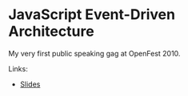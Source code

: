 JavaScript Event-Driven Architecture
====================================

My very first public speaking gag at OpenFest 2010.

Links:

* [Slides](http://www.slideshare.net/rstankov/javascript-eventdriven-architecture)


